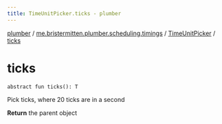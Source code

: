 ```yaml
---
title: TimeUnitPicker.ticks - plumber
---
```


[plumber](../../index.html) / [me.bristermitten.plumber.scheduling.timings](../index.html) / [TimeUnitPicker](index.html) / [ticks](./ticks.html)

# ticks

`abstract fun ticks(): T`

Pick ticks, where 20 ticks are in a second

**Return**
the parent object

